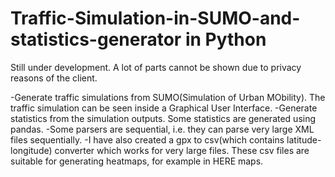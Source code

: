 # Traffic-Simulation-in-SUMO-and-statistics-generator in Python
Still under development. A lot of parts cannot be shown due to privacy reasons of the client.


-Generate traffic simulations from SUMO(Simulation of Urban MObility). The traffic simulation can be seen inside a Graphical User Interface.
-Generate statistics from the simulation outputs. Some statistics are generated using pandas.
-Some parsers are sequential, i.e. they can parse very large XML files sequentially.
-I have also created a gpx to csv(which contains latitude-longitude) converter which works for very large files. These csv files are suitable for generating heatmaps, for example in HERE maps.
